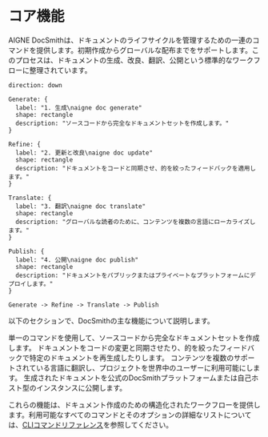 # コア機能

AIGNE DocSmithは、ドキュメントのライフサイクルを管理するための一連のコマンドを提供します。初期作成からグローバルな配布までをサポートします。このプロセスは、ドキュメントの生成、改良、翻訳、公開という標準的なワークフローに整理されています。

```d2
direction: down

Generate: {
  label: "1. 生成\naigne doc generate"
  shape: rectangle
  description: "ソースコードから完全なドキュメントセットを作成します。"
}

Refine: {
  label: "2. 更新と改良\naigne doc update"
  shape: rectangle
  description: "ドキュメントをコードと同期させ、的を絞ったフィードバックを適用します。"
}

Translate: {
  label: "3. 翻訳\naigne doc translate"
  shape: rectangle
  description: "グローバルな読者のために、コンテンツを複数の言語にローカライズします。"
}

Publish: {
  label: "4. 公開\naigne doc publish"
  shape: rectangle
  description: "ドキュメントをパブリックまたはプライベートなプラットフォームにデプロイします。"
}

Generate -> Refine -> Translate -> Publish
```

以下のセクションで、DocSmithの主な機能について説明します。

<x-cards data-columns="2">
  <x-card data-title="ドキュメントの生成" data-icon="lucide:file-plus-2" data-href="/features/generate-documentation">
    単一のコマンドを使用して、ソースコードから完全なドキュメントセットを作成します。
  </x-card>
  <x-card data-title="更新と改良" data-icon="lucide:edit" data-href="/features/update-and-refine">
    ドキュメントをコードの変更と同期させたり、的を絞ったフィードバックで特定のドキュメントを再生成したりします。
  </x-card>
  <x-card data-title="ドキュメントの翻訳" data-icon="lucide:languages" data-href="/features/translate-documentation">
    コンテンツを複数のサポートされている言語に翻訳し、プロジェクトを世界中のユーザーに利用可能にします。
  </x-card>
  <x-card data-title="ドキュメントの公開" data-icon="lucide:send" data-href="/features/publish-your-docs">
    生成されたドキュメントを公式のDocSmithプラットフォームまたは自己ホスト型のインスタンスに公開します。
  </x-card>
</x-cards>

これらの機能は、ドキュメント作成のための構造化されたワークフローを提供します。利用可能なすべてのコマンドとそのオプションの詳細なリストについては、[CLIコマンドリファレンス](./cli-reference.md)を参照してください。